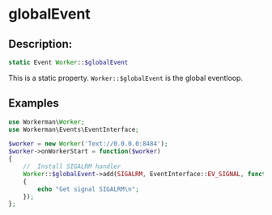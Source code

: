 # globalEvent

## Description:
```php
static Event Worker::$globalEvent
```

This is a static property. ```Worker::$globalEvent``` is the global eventloop.


## Examples

```php
use Workerman\Worker;
use Workerman\Events\EventInterface;

$worker = new Worker('Text://0.0.0.0:8484');
$worker->onWorkerStart = function($worker)
{
    //  Install SIGALRM handler
    Worker::$globalEvent->add(SIGALRM, EventInterface::EV_SIGNAL, function()
    {
        echo "Get signal SIGALRM\n";
    });
};
```
